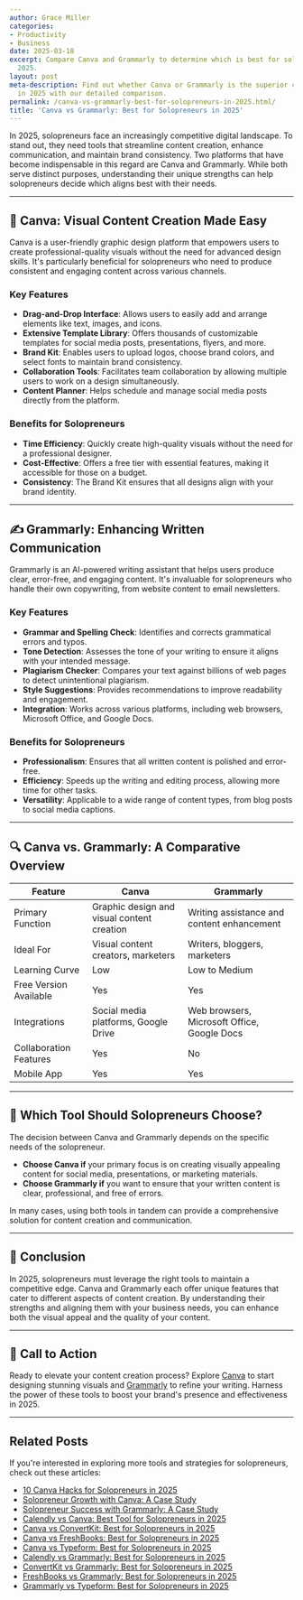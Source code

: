 ```yaml
---
author: Grace Miller
categories:
- Productivity
- Business
date: 2025-03-18
excerpt: Compare Canva and Grammarly to determine which is best for solopreneurs in
  2025.
layout: post
meta-description: Find out whether Canva or Grammarly is the superior choice for solopreneurs
  in 2025 with our detailed comparison.
permalink: /canva-vs-grammarly-best-for-solopreneurs-in-2025.html/
title: 'Canva vs Grammarly: Best for Solopreneurs in 2025'
---
```


In 2025, solopreneurs face an increasingly competitive digital landscape. To stand out, they need tools that streamline content creation, enhance communication, and maintain brand consistency. Two platforms that have become indispensable in this regard are Canva and Grammarly. While both serve distinct purposes, understanding their unique strengths can help solopreneurs decide which aligns best with their needs.

---

## 🧠 Canva: Visual Content Creation Made Easy

Canva is a user-friendly graphic design platform that empowers users to create professional-quality visuals without the need for advanced design skills. It's particularly beneficial for solopreneurs who need to produce consistent and engaging content across various channels.

### Key Features

- **Drag-and-Drop Interface**: Allows users to easily add and arrange elements like text, images, and icons.
- **Extensive Template Library**: Offers thousands of customizable templates for social media posts, presentations, flyers, and more.
- **Brand Kit**: Enables users to upload logos, choose brand colors, and select fonts to maintain brand consistency.
- **Collaboration Tools**: Facilitates team collaboration by allowing multiple users to work on a design simultaneously.
- **Content Planner**: Helps schedule and manage social media posts directly from the platform.

### Benefits for Solopreneurs

- **Time Efficiency**: Quickly create high-quality visuals without the need for a professional designer.
- **Cost-Effective**: Offers a free tier with essential features, making it accessible for those on a budget.
- **Consistency**: The Brand Kit ensures that all designs align with your brand identity.

---

## ✍️ Grammarly: Enhancing Written Communication

Grammarly is an AI-powered writing assistant that helps users produce clear, error-free, and engaging content. It's invaluable for solopreneurs who handle their own copywriting, from website content to email newsletters.

### Key Features

- **Grammar and Spelling Check**: Identifies and corrects grammatical errors and typos.
- **Tone Detection**: Assesses the tone of your writing to ensure it aligns with your intended message.
- **Plagiarism Checker**: Compares your text against billions of web pages to detect unintentional plagiarism.
- **Style Suggestions**: Provides recommendations to improve readability and engagement.
- **Integration**: Works across various platforms, including web browsers, Microsoft Office, and Google Docs.

### Benefits for Solopreneurs

- **Professionalism**: Ensures that all written content is polished and error-free.
- **Efficiency**: Speeds up the writing and editing process, allowing more time for other tasks.
- **Versatility**: Applicable to a wide range of content types, from blog posts to social media captions.

---

## 🔍 Canva vs. Grammarly: A Comparative Overview

| Feature                 | Canva                                      | Grammarly                                  |
|-------------------------|--------------------------------------------|--------------------------------------------|
| Primary Function        | Graphic design and visual content creation | Writing assistance and content enhancement |
| Ideal For               | Visual content creators, marketers         | Writers, bloggers, marketers               |
| Learning Curve          | Low                                        | Low to Medium                              |
| Free Version Available  | Yes                                        | Yes                                        |
| Integrations            | Social media platforms, Google Drive       | Web browsers, Microsoft Office, Google Docs|
| Collaboration Features  | Yes                                        | No                                         |
| Mobile App              | Yes                                        | Yes                                        |

---

## 🧩 Which Tool Should Solopreneurs Choose?

The decision between Canva and Grammarly depends on the specific needs of the solopreneur.

- **Choose Canva if** your primary focus is on creating visually appealing content for social media, presentations, or marketing materials.
- **Choose Grammarly if** you want to ensure that your written content is clear, professional, and free of errors.

In many cases, using both tools in tandem can provide a comprehensive solution for content creation and communication.

---

## 🏁 Conclusion

In 2025, solopreneurs must leverage the right tools to maintain a competitive edge. Canva and Grammarly each offer unique features that cater to different aspects of content creation. By understanding their strengths and aligning them with your business needs, you can enhance both the visual appeal and the quality of your content.

---

## 📣 Call to Action

Ready to elevate your content creation process? Explore [Canva](https://www.canva.com) to start designing stunning visuals and [Grammarly](https://www.grammarly.com) to refine your writing. Harness the power of these tools to boost your brand's presence and effectiveness in 2025.

---

## Related Posts
If you're interested in exploring more tools and strategies for solopreneurs, check out these articles:
- [10 Canva Hacks for Solopreneurs in 2025](/10-canva-hacks-for-solopreneurs-in-2025.html/)
- [Solopreneur Growth with Canva: A Case Study](/solopreneur-growth-with-canva-a-case-study.html/)
- [Solopreneur Success with Grammarly: A Case Study](/solopreneur-success-with-grammarly-a-case-study.html/)
- [Calendly vs Canva: Best Tool for Solopreneurs in 2025](/calendly-vs-canva-best-tool-for-solopreneurs-in-2025.html/)
- [Canva vs ConvertKit: Best for Solopreneurs in 2025](/canva-vs-convertkit-best-for-solopreneurs-in-2025.html/)
- [Canva vs FreshBooks: Best for Solopreneurs in 2025](/canva-vs-freshbooks-best-for-solopreneurs-in-2025.html/)
- [Canva vs Typeform: Best for Solopreneurs in 2025](/canva-vs-typeform-best-for-solopreneurs-in-2025.html/)
- [Calendly vs Grammarly: Best for Solopreneurs in 2025](/calendly-vs-grammarly-best-for-solopreneurs-in-2025.html/)
- [ConvertKit vs Grammarly: Best for Solopreneurs in 2025](/convertkit-vs-grammarly-best-for-solopreneurs-in-2025.html/)
- [FreshBooks vs Grammarly: Best for Solopreneurs in 2025](/freshbooks-vs-grammarly-best-for-solopreneurs-in-2025.html/)
- [Grammarly vs Typeform: Best for Solopreneurs in 2025](/grammarly-vs-typeform-best-for-solopreneurs-in-2025.html/)

